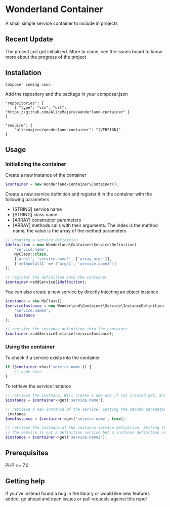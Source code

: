 # Wonderland Container
A small simple service container to include in projects

## Recent Update

The project just got initialized. More to come, see the issues board to know more about the progress of the project

## Installation

`Composer coming soon`

Add the repository and the package in your composer.json 

```
"repositories": [
    { "type": "vcs", "url": "https://github.com/AliceMajere/wonderland-container" }
]
```

```
"require": {
    "alicemajere/wonderland-container": "[VERSION]"
}
```

## Usage

### Initializing the container

Create a new instance of the container
```php
$container = new Wonderland\Container\Container();
```

Create a new service definition and register it in the container with the following parameters
- [STRING] service name
- [STRING] class name
- [ARRAY] constructor parameters
- [ARRAY] methods calls with their arguments. The index is the method name, the value is the array of the method 
parameters
```php
// creating a service definition
$definition = new Wonderland\Container\Service\Definition(
    'service.name',
    MyClass::class,
    ['args1', 'service.name2', ['array_args']],
    ['methodCall1' => ['args1', 'service.name3']]
);

// register the definition into the container
$container->addService($definition);
```

You can also create a new service by directly injecting an object instance
```php
$instance = new MyClass();
$serviceInstance = new Wonderland\Container\Service\InstanceDefinition(
    'service.name2',
    $instance
);

// register the instance definition into the container
$container->addServiceInstance(serviceInstance);

```

### Using the container

To check if a service exists into the container
```php
if ($container->has('service.name')) {
    // code here
}
```

To retrieve the service instance
```php
// retrieve the instance. Will create a new one if not created yet. Shared by default
$instance = $container->get('service.name');

// retrieve a new instance of the service. Setting the second parameters to true will not retrieve the shared service
 instance
$newInstance = $container->get('service.name', true);

// retrieve the instance of the instance service definition. Setting the second parameter to true will do nothing if 
// the service is not a definition service but a instance definition service; only the shared instance will be retrieved
$instance = $container->get('service.name2');
```

## Prerequisites
PHP >= 7.0

## Getting help

If you've instead found a bug in the library or would like new features added, go ahead and open issues or pull requests against this repo!